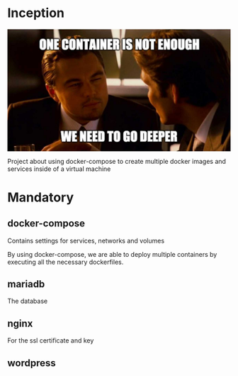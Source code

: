 # Inception

<img align=center src="https://github.com/zstenger93/Inception/blob/master/token.jpeg">

Project about using docker-compose to create multiple docker images and services inside of a virtual machine

# Mandatory

## docker-compose

Contains settings for services, networks and volumes

By using docker-compose, we are able to deploy multiple containers by executing all the necessary dockerfiles.

## mariadb

The database

## nginx

For the ssl certificate and key

## wordpress
